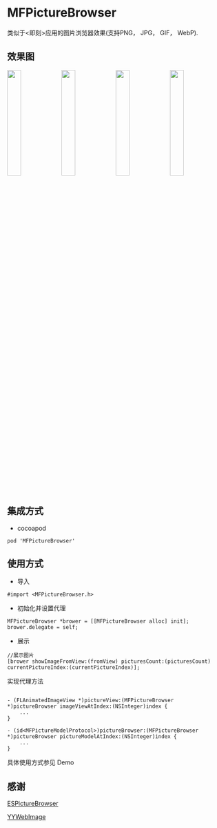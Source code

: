 # MFPictureBrowser

类似于<即刻>应用的图片浏览器效果(支持PNG， JPG， GIF， WebP).

## 效果图

<img src="https://raw.githubusercontent.com/GodzzZZZ/SourceRepository/master/MFPictureBrowser/1.gif" width="25%"><img src="https://raw.githubusercontent.com/GodzzZZZ/SourceRepository/master/MFPictureBrowser/2.gif" width="25%"><img src="https://raw.githubusercontent.com/GodzzZZZ/SourceRepository/master/MFPictureBrowser/3.gif" width="25%"><img src="https://raw.githubusercontent.com/GodzzZZZ/SourceRepository/master/MFPictureBrowser/4.gif" width="25%">

## 集成方式
- cocoapod

```
pod 'MFPictureBrowser'
```

## 使用方式

- 导入

```objc
#import <MFPictureBrowser.h>
```

- 初始化并设置代理

```objc
MFPictureBrowser *brower = [[MFPictureBrowser alloc] init];
brower.delegate = self;
```
- 展示

```objc
//展示图片
[brower showImageFromView:(fromView) picturesCount:(picturesCount) currentPictureIndex:(currentPictureIndex)];
```

 实现代理方法

```objc

- (FLAnimatedImageView *)pictureView:(MFPictureBrowser *)pictureBrowser imageViewAtIndex:(NSInteger)index {
    ...
}

- (id<MFPictureModelProtocol>)pictureBrowser:(MFPictureBrowser *)pictureBrowser pictureModelAtIndex:(NSInteger)index {
    ...
}
```

具体使用方式参见 Demo

## 感谢
[ESPictureBrowser](https://github.com/EnjoySR/ESPictureBrowser)

[YYWebImage](https://github.com/ibireme/YYWebImage)
